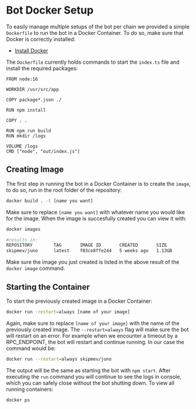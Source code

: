 <!-- Docs for docker deployment arbitrage bot -->
# Bot Docker Setup
To easily manage multiple setups of the bot per chain we provided a simple `Dockerfile` to run the 
bot in a Docker Container. To do so, make sure that Docker is correctly installed:
*   [Install Docker](https://docs.docker.com/get-docker/)

The `Dockerfile` currently holds commands to start the `index.ts` file and install the required packages:
```docker
FROM node:16

WORKDIR /usr/src/app

COPY package*.json ./

RUN npm install

COPY . .

RUN npm run build
RUN mkdir /logs

VOLUME /logs
CMD ["node", "out/index.js"]
```

## Creating Image
The first step in running the bot in a Docker Container is to create the `image`, to do so, run in the root folder of the repository:
```bash
docker build . -t [name you want]
```
Make sure to replace `[name you want]` with whatever name you would like for the image. When the image is succesfully created you can view it with:
```bash
docker images

#results in:
REPOSITORY        TAG       IMAGE ID       CREATED       SIZE
skipmev/juno      latest    f03ce8ffe244   5 weeks ago   1.13GB
```

Make sure the image you just created is listed in the above result of the `docker image` command. 

## Starting the Container
To start the previously created image in a Docker Container:
```bash
docker run -restart=always [name of your image]
```
Again, make sure to replace `[name of your image]` with the name of the previously created image. The `--restart=always` flag will make sure the bot will restart on an error. For example when we encounter a timeout by a RPC_ENDPOINT, the bot will restart and continue running. In our case the command would be:
```bash
docker run --restart=always skipmev/juno
```
The output will be the same as starting the bot with `npm start`. After executing the `run` command you will continue to see the logs in console, which you can safely close without the bot shutting down. 
To view all running containers:
```bash
docker ps
```

